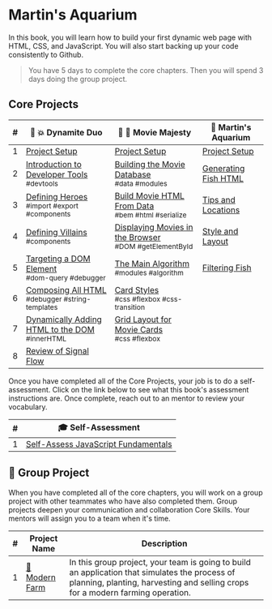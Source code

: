 # Martin's Aquarium

In this book, you will learn how to build your first dynamic web page with HTML, CSS, and JavaScript. You will also start backing up your code consistently to Github.

> You have 5 days to complete the core chapters. Then you will spend 3 days doing the group project.

## Core Projects

| # | 🧨 💥 Dynamite Duo | 🎥 🍿 Movie Majesty | 🐠  Martin's Aquarium |
| --- | --- | --- | --- |
| 1   | [Project Setup](./chapters/DUO_SETUP.md) | [Project Setup](./chapters/MM_SETUP.md) | [Project Setup](./chapters/MA_SETUP.md) |
| 2   | [Introduction to Developer Tools](./chapters/DUO_DEV_TOOLS_INTRO.md) <br/> <sub style="font-size:0.85rem;">#devtools</sub> | [Building the Movie Database](./chapters/MM_DATA.md) <br/> <sub style="font-size:0.85rem;">#data #modules</sub> | [Generating Fish HTML](./chapters/MA_DATABASE.md) |
| 3   | [Defining Heroes](./chapters/DUO_HEROES.md)<br/> <sub style="font-size:0.85rem;">#import #export #components</sub> | [Build Movie HTML From Data](./chapters/MM_HTML_GENERATION.md) <br/> <sub style="font-size:0.85rem;">#bem #html #serialize</sub> | [Tips and Locations](./chapters/MA_LOCATION_TIPS.md)</sub> |
| 4   | [Defining Villains](./chapters/DUO_VILLAINS.md) <br/> <sub style="font-size:0.85rem;">#components</sub> | [Displaying Movies in the Browser](./chapters/MM_RENDER.md) <br/> <sub style="font-size:0.85rem;">#DOM #getElementById</sub> |  [Style and Layout](./chapters/MA_LAYOUT.md) |
| 5   | [Targeting a DOM Element](./chapters/DUO_HTML_ELEMENT_REFERENCE.md) <br/> <sub style="font-size:0.85rem;">#dom-query #debugger</sub> | [The Main Algorithm](./chapters/MM_MAIN.md) <br/> <sub style="font-size:0.85rem;">#modules #algorithm</sub> | [Filtering Fish](./chapters/MA_FILTERING_FISH.md) |
| 6   | [Composing All HTML](./chapters/DUO_HTML_GENERATORS.md) <br/> <sub style="font-size:0.85rem;">#debugger #string-templates</sub> | [Card Styles](./chapters/MM_CARD_STYLE.md) <br/> <sub style="font-size:0.85rem;">#css #flexbox #css-transition</sub> |  |
| 7   | [Dynamically Adding HTML to the DOM](./chapters/DUO_DOM_UPDATE.md) <br/> <sub style="font-size:0.85rem;">#innerHTML</sub> | [Grid Layout for Movie Cards](./chapters/MM_CARD_LAYOUT) <br/> <sub style="font-size:0.85rem;">#css #flexbox</sub> | |
| 8   | [Review of Signal Flow](./chapters/DUO_REVIEW.md) |  |  |

Once you have completed all of the Core Projects, your job is to do a self-assessment. Click on the link below to see what this book's assessment instructions are. Once complete, reach out to an mentor to review your vocabulary.

| # | 🎓  Self-Assessment |
| --- | --- |
| 1 | [Self-Assess JavaScript Fundamentals](./chapters/HAIRY_POTTER.md) |

## 🔐 Group Project

When you have completed all of the core chapters, you will work on a group project with other teammates who have also completed them. Group projects deepen your communication and collaboration Core Skills. Your mentors will assign you to a team when it's time.

| #   | Project Name | Description |
| --- | --- | --- |
| 1   | [🚜<br/>Modern Farm](../projects/tier-1/modern-farm/README.md) | In this group project, your team is going to build an application that simulates the process of planning, planting, harvesting and selling crops for a modern farming operation. |
